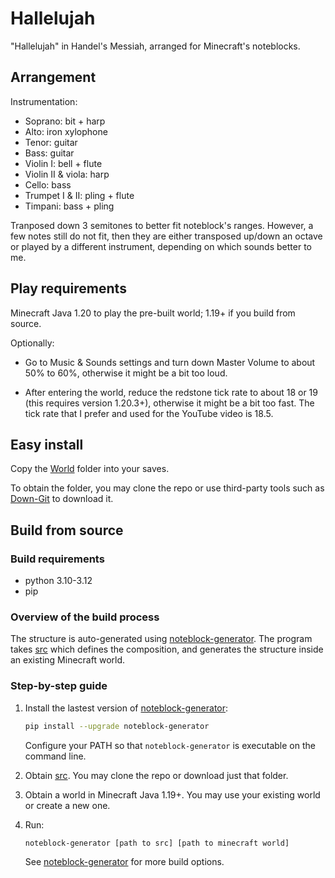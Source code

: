 # Hallelujah

"Hallelujah" in Handel's Messiah, arranged for Minecraft's noteblocks.

## Arrangement

Instrumentation:

* Soprano: bit + harp
* Alto: iron xylophone
* Tenor: guitar
* Bass: guitar
* Violin I: bell + flute
* Violin II & viola: harp
* Cello: bass
* Trumpet I & II: pling + flute
* Timpani: bass + pling

Tranposed down 3 semitones to better fit noteblock's ranges. However, a few notes still do not fit, then they are either transposed up/down an octave or played by a different instrument, depending on which sounds better to me.

## Play requirements

Minecraft Java 1.20 to play the pre-built world; 1.19+ if you build from source.

Optionally:

* Go to Music & Sounds settings and turn down Master Volume to about 50% to 60%, otherwise it might be a bit too loud.

* After entering the world, reduce the redstone tick rate to about 18 or 19 (this requires version 1.20.3+), otherwise it might be a bit too fast. The tick rate that I prefer and used for the YouTube video is 18.5.

## Easy install

Copy the [World](https://github.com/FelixFourcolor/Hallelujah/tree/main/World) folder into your saves.

To obtain the folder, you may clone the repo or use third-party tools such as [Down-Git](https://minhaskamal.github.io/DownGit) to download it.

## Build from source

### Build requirements

* python 3.10-3.12
* pip

### Overview of the build process

The structure is auto-generated using [noteblock-generator](https://pypi.org/project/noteblock-generator/). The program takes [src](https://github.com/FelixFourcolor/Hallelujah/tree/main/src) which defines the composition, and generates the structure inside an existing Minecraft world.

### Step-by-step guide

1. Install the lastest version of [noteblock-generator](https://pypi.org/project/noteblock-generator/):

    ```sh
    pip install --upgrade noteblock-generator
    ```

    Configure your PATH so that `noteblock-generator` is executable on the command line.

2. Obtain [src](https://github.com/FelixFourcolor/Hallelujah/tree/main/src). You may clone the repo or download just that folder.

3. Obtain a world in Minecraft Java 1.19+. You may use your existing world or create a new one.

4. Run:

    ```sh
    noteblock-generator [path to src] [path to minecraft world]
    ```

    See [noteblock-generator](https://pypi.org/project/noteblock-generator/) for more build options.
